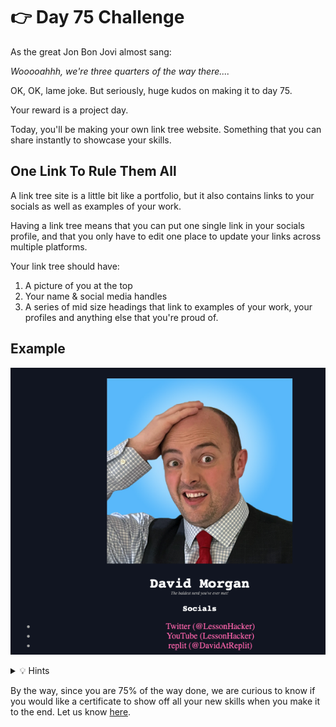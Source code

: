 # 👉 Day 75 Challenge

As the great Jon Bon Jovi almost sang:

*Wooooahhh, we're three quarters of the way there....*


OK, OK, lame joke. But seriously, huge kudos on making it to day 75.

Your reward is a project day.

Today, you'll be making your own link tree website. Something that you can share instantly to showcase your skills.

## One Link To Rule Them All
A link tree site is a little bit like a portfolio, but it also contains links to your socials as well as examples of your work.

Having a link tree means that you can put one single link in your socials profile, and that you only have to edit one place to update your links across multiple platforms.

Your link tree should have:
1. A picture of you at the top
2. Your name & social media handles
3. A series of mid size headings that link to examples of your work, your profiles and anything else that you're proud of.

## Example

![](resources/01_challenge1.png)

<details> <summary> 💡 Hints </summary>
  
- The [W3 Schools](https://www.w3schools.com/css/) website is an absolute goldmine for HTML and CSS resources.


</details>

By the way, since you are 75% of the way done, we are curious to know if you would like a certificate to show off all your new skills when you make it to the end. Let us know [here](https://forms.gle/HvHWJj1MQ4VdyGmg8).